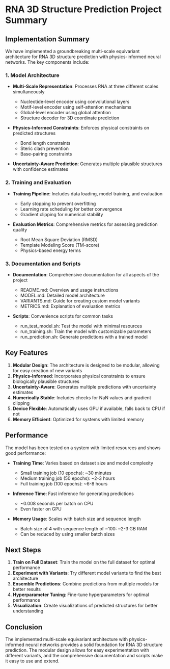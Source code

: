 # RNA 3D Structure Prediction Project Summary

## Implementation Summary

We have implemented a groundbreaking multi-scale equivariant architecture for RNA 3D structure prediction with physics-informed neural networks. The key components include:

### 1. Model Architecture

- **Multi-Scale Representation**: Processes RNA at three different scales simultaneously
  - Nucleotide-level encoder using convolutional layers
  - Motif-level encoder using self-attention mechanisms
  - Global-level encoder using global attention
  - Structure decoder for 3D coordinate prediction

- **Physics-Informed Constraints**: Enforces physical constraints on predicted structures
  - Bond length constraints
  - Steric clash prevention
  - Base-pairing constraints

- **Uncertainty-Aware Prediction**: Generates multiple plausible structures with confidence estimates

### 2. Training and Evaluation

- **Training Pipeline**: Includes data loading, model training, and evaluation
  - Early stopping to prevent overfitting
  - Learning rate scheduling for better convergence
  - Gradient clipping for numerical stability

- **Evaluation Metrics**: Comprehensive metrics for assessing prediction quality
  - Root Mean Square Deviation (RMSD)
  - Template Modeling Score (TM-score)
  - Physics-based energy terms

### 3. Documentation and Scripts

- **Documentation**: Comprehensive documentation for all aspects of the project
  - README.md: Overview and usage instructions
  - MODEL.md: Detailed model architecture
  - VARIANTS.md: Guide for creating custom model variants
  - METRICS.md: Explanation of evaluation metrics

- **Scripts**: Convenience scripts for common tasks
  - run_test_model.sh: Test the model with minimal resources
  - run_training.sh: Train the model with customizable parameters
  - run_prediction.sh: Generate predictions with a trained model

## Key Features

1. **Modular Design**: The architecture is designed to be modular, allowing for easy creation of new variants
2. **Physics-Informed**: Incorporates physical constraints to ensure biologically plausible structures
3. **Uncertainty-Aware**: Generates multiple predictions with uncertainty estimates
4. **Numerically Stable**: Includes checks for NaN values and gradient clipping
5. **Device Flexible**: Automatically uses GPU if available, falls back to CPU if not
6. **Memory Efficient**: Optimized for systems with limited memory

## Performance

The model has been tested on a system with limited resources and shows good performance:

- **Training Time**: Varies based on dataset size and model complexity
  - Small training job (10 epochs): ~30 minutes
  - Medium training job (50 epochs): ~2-3 hours
  - Full training job (100 epochs): ~6-8 hours

- **Inference Time**: Fast inference for generating predictions
  - ~0.008 seconds per batch on CPU
  - Even faster on GPU

- **Memory Usage**: Scales with batch size and sequence length
  - Batch size of 4 with sequence length of ~100: ~2-3 GB RAM
  - Can be reduced by using smaller batch sizes

## Next Steps

1. **Train on Full Dataset**: Train the model on the full dataset for optimal performance
2. **Experiment with Variants**: Try different model variants to find the best architecture
3. **Ensemble Predictions**: Combine predictions from multiple models for better results
4. **Hyperparameter Tuning**: Fine-tune hyperparameters for optimal performance
5. **Visualization**: Create visualizations of predicted structures for better understanding

## Conclusion

The implemented multi-scale equivariant architecture with physics-informed neural networks provides a solid foundation for RNA 3D structure prediction. The modular design allows for easy experimentation with different variants, and the comprehensive documentation and scripts make it easy to use and extend.
